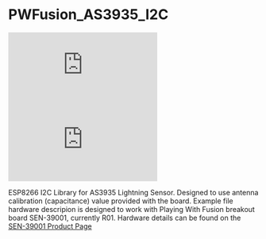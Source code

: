# PWFusion_AS3935_I2C
![SEN-39001 FRONT](http://www.playingwithfusion.com/include/getimg.php?imgid=1104)
![SEN-39001 ISO](http://www.playingwithfusion.com/include/getimg.php?imgid=1105)

ESP8266 I2C Library for AS3935 Lightning Sensor. Designed to use antenna calibration (capacitance) value provided with the board. 
Example file hardware descripion is designed to work with Playing With Fusion breakout board SEN-39001, currently R01. Hardware details can be found on the <a href="http://www.playingwithfusion.com/productview.php?pdid=22">SEN-39001 Product Page</a>

